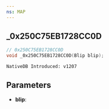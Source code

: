 ```yaml
---
ns: MAP
---
```

## _0x250C75EB1728CC0D

```c
// 0x250C75EB1728CC0D
void _0x250C75EB1728CC0D(Blip blip);
```

```
NativeDB Introduced: v1207
```

## Parameters
* **blip**:
